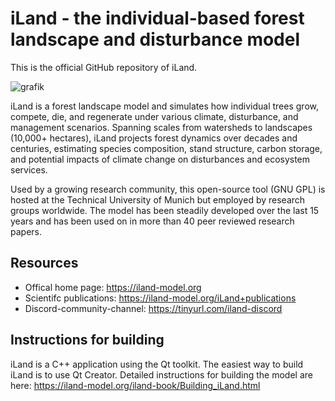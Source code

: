 iLand - the individual-based forest landscape and disturbance model
===================================================================

This is the official GitHub repository of iLand.

![grafik](https://github.com/edfm-tum/iland-model/assets/24245514/33856622-227d-4ede-ae3e-7272a1e4b6a1)

iLand is a forest landscape model and simulates how individual trees grow, compete, die, and regenerate under various climate, disturbance, and management scenarios.
Spanning scales from watersheds to landscapes (10,000+ hectares), iLand projects forest dynamics over decades and centuries, estimating species composition, stand structure, carbon storage, 
and potential impacts of climate change on disturbances and ecosystem services. 

Used by a growing research community, this open-source tool (GNU GPL) is hosted at the Technical University of Munich but employed by research groups worldwide. The model
has been steadily developed over the last 15 years and has been used on in more than 40 peer reviewed research papers.

## Resources

* Offical home page: https://iland-model.org
* Scientifc publications: https://iland-model.org/iLand+publications
* Discord-community-channel: https://tinyurl.com/iland-discord

## Instructions for building
iLand is a C++ application using the Qt toolkit. The easiest way to build iLand is to use Qt Creator. Detailed instructions for building the model are here: https://iland-model.org/iland-book/Building_iLand.html
